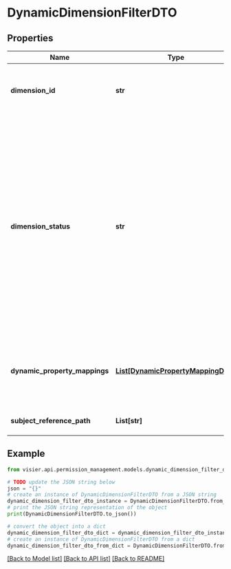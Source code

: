 # DynamicDimensionFilterDTO


## Properties

Name | Type | Description | Notes
------------ | ------------- | ------------- | -------------
**dimension_id** | **str** | The dimension ID associated with the filter. | [optional] 
**dimension_status** | **str** | The dimension&#39;s validity status. Valid values: Valid, NoData, NotFound.  * **Valid**: The object exists and has loaded data.  * **NoData**: The object exists but doesn&#39;t have loaded data.  * **NotFound**: The object doesn&#39;t exist. | [optional] 
**dynamic_property_mappings** | [**List[DynamicPropertyMappingDTO]**](DynamicPropertyMappingDTO.md) | The properties assigned population access in the dynamic filter. | [optional] 
**subject_reference_path** | **List[str]** | The subject reference path. | [optional] 

## Example

```python
from visier.api.permission_management.models.dynamic_dimension_filter_dto import DynamicDimensionFilterDTO

# TODO update the JSON string below
json = "{}"
# create an instance of DynamicDimensionFilterDTO from a JSON string
dynamic_dimension_filter_dto_instance = DynamicDimensionFilterDTO.from_json(json)
# print the JSON string representation of the object
print(DynamicDimensionFilterDTO.to_json())

# convert the object into a dict
dynamic_dimension_filter_dto_dict = dynamic_dimension_filter_dto_instance.to_dict()
# create an instance of DynamicDimensionFilterDTO from a dict
dynamic_dimension_filter_dto_from_dict = DynamicDimensionFilterDTO.from_dict(dynamic_dimension_filter_dto_dict)
```
[[Back to Model list]](../README.md#documentation-for-models) [[Back to API list]](../README.md#documentation-for-api-endpoints) [[Back to README]](../README.md)


